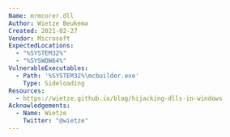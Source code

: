 ```yaml
---
Name: mrmcorer.dll
Author: Wietze Beukema
Created: 2021-02-27
Vendor: Microsoft
ExpectedLocations:
  - "%SYSTEM32%"
  - "%SYSWOW64%"
VulnerableExecutables:
  - Path: '%SYSTEM32%\mcbuilder.exe'
    Type: Sideloading
Resources:
  - https://wietze.github.io/blog/hijacking-dlls-in-windows
Acknowledgements:
  - Name: Wietze
    Twitter: "@wietze"
---
```


